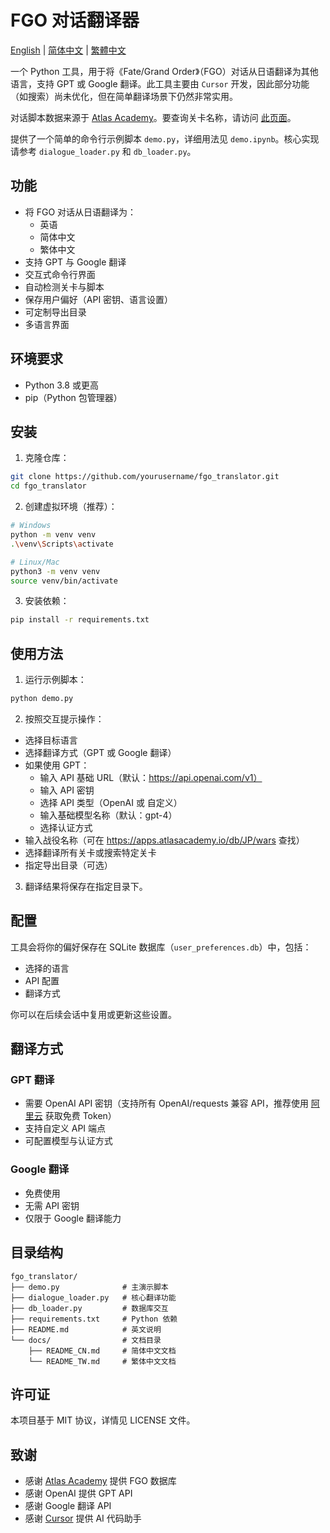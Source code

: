 # FGO 对话翻译器

[English](../README.md) | [简体中文](README_CN.md) | [繁體中文](README_TW.md)

一个 Python 工具，用于将《Fate/Grand Order》（FGO）对话从日语翻译为其他语言，支持 GPT 或 Google 翻译。此工具主要由 `Cursor` 开发，因此部分功能（如搜索）尚未优化，但在简单翻译场景下仍然非常实用。

对话脚本数据来源于 [Atlas Academy](https://apps.atlasacademy.io/db)。要查询关卡名称，请访问 [此页面](https://apps.atlasacademy.io/db/JP/wars)。

提供了一个简单的命令行示例脚本 `demo.py`，详细用法见 `demo.ipynb`。核心实现请参考 `dialogue_loader.py` 和 `db_loader.py`。

## 功能

- 将 FGO 对话从日语翻译为：
  - 英语  
  - 简体中文  
  - 繁体中文  
- 支持 GPT 与 Google 翻译  
- 交互式命令行界面  
- 自动检测关卡与脚本  
- 保存用户偏好（API 密钥、语言设置）  
- 可定制导出目录  
- 多语言界面  

## 环境要求

- Python 3.8 或更高  
- pip（Python 包管理器）  

## 安装

1. 克隆仓库：  

```bash
git clone https://github.com/yourusername/fgo_translator.git
cd fgo_translator
```

2. 创建虚拟环境（推荐）：  

```bash
# Windows
python -m venv venv
.\venv\Scripts\activate

# Linux/Mac
python3 -m venv venv
source venv/bin/activate
```

3. 安装依赖：  

```bash
pip install -r requirements.txt
```

## 使用方法

1. 运行示例脚本：  

```bash
python demo.py
```

2. 按照交互提示操作：  

- 选择目标语言  
- 选择翻译方式（GPT 或 Google 翻译）  
- 如果使用 GPT：  
  - 输入 API 基础 URL（默认：https://api.openai.com/v1）  
  - 输入 API 密钥  
  - 选择 API 类型（OpenAI 或 自定义）  
  - 输入基础模型名称（默认：gpt-4）  
  - 选择认证方式  
- 输入战役名称（可在 https://apps.atlasacademy.io/db/JP/wars 查找）  
- 选择翻译所有关卡或搜索特定关卡  
- 指定导出目录（可选）  

3. 翻译结果将保存在指定目录下。  

## 配置

工具会将你的偏好保存在 SQLite 数据库（`user_preferences.db`）中，包括：  

- 选择的语言  
- API 配置  
- 翻译方式  

你可以在后续会话中复用或更新这些设置。  

## 翻译方式

### GPT 翻译

- 需要 OpenAI API 密钥（支持所有 OpenAI/requests 兼容 API，推荐使用 [阿里云](https://bailian.console.aliyun.com/) 获取免费 Token）  
- 支持自定义 API 端点  
- 可配置模型与认证方式  

### Google 翻译

- 免费使用  
- 无需 API 密钥  
- 仅限于 Google 翻译能力  

## 目录结构

```
fgo_translator/
├── demo.py              # 主演示脚本
├── dialogue_loader.py   # 核心翻译功能
├── db_loader.py         # 数据库交互
├── requirements.txt     # Python 依赖
├── README.md            # 英文说明
└── docs/                # 文档目录
    ├── README_CN.md     # 简体中文文档
    └── README_TW.md     # 繁体中文文档
```

## 许可证

本项目基于 MIT 协议，详情见 LICENSE 文件。  

## 致谢

- 感谢 [Atlas Academy](https://apps.atlasacademy.io/) 提供 FGO 数据库  
- 感谢 OpenAI 提供 GPT API  
- 感谢 Google 翻译 API  
- 感谢 [Cursor](https://www.cursor.com/) 提供 AI 代码助手